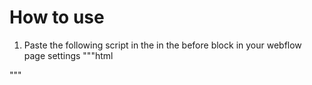 # How to use

1. Paste the following script in the in the before </body> block in your webflow page settings
"""html
<script src='https://cdn.statically.io/gh/porfur/webflowScripts/main/toggleClassOnEvent/index.min,js'></script>
"""
